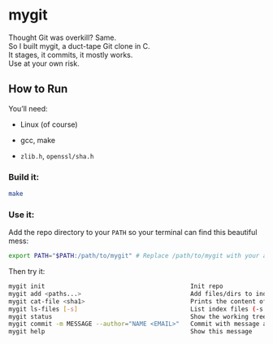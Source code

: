 # mygit

Thought Git was overkill? Same.  
So I built mygit, a duct-tape Git clone in C.  
It stages, it commits, it mostly works.  
Use at your own risk.
  
## How to Run

You’ll need:

- Linux (of course)
    
- gcc, make
    
- `zlib.h`, `openssl/sha.h`
    

### Build it:

```bash
make
```

### Use it:

Add the repo directory to your `PATH` so your terminal can find this beautiful mess:

```bash
export PATH="$PATH:/path/to/mygit" # Replace /path/to/mygit with your actual path
```

Then try it:

```bash
mygit init                                        Init repo  
mygit add <paths...>                              Add files/dirs to index  
mygit cat-file <sha1>                             Prints the content of the repo obj 
mygit ls-files [-s]                               List index files (-s = detailed)  
mygit status                                      Show the working tree status
mygit commit -m MESSAGE --author="NAME <EMAIL>"   Commit with message and author  
mygit help                                        Show this message  
```
